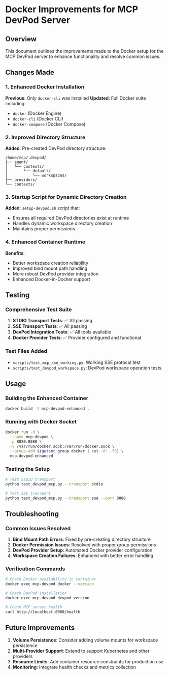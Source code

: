 # Docker Improvements for MCP DevPod Server

## Overview

This document outlines the improvements made to the Docker setup for the MCP DevPod server to enhance functionality and resolve common issues.

## Changes Made

### 1. Enhanced Docker Installation

**Previous**: Only `docker-cli` was installed
**Updated**: Full Docker suite including:
- `docker` (Docker Engine)
- `docker-cli` (Docker CLI)
- `docker-compose` (Docker Compose)

### 2. Improved Directory Structure

**Added**: Pre-created DevPod directory structure:
```
/home/mcp/.devpod/
├── agent/
│   └── contexts/
│       └── default/
│           └── workspaces/
├── providers/
└── contexts/
```

### 3. Startup Script for Dynamic Directory Creation

**Added**: `setup-devpod.sh` script that:
- Ensures all required DevPod directories exist at runtime
- Handles dynamic workspace directory creation
- Maintains proper permissions

### 4. Enhanced Container Runtime

**Benefits**:
- Better workspace creation reliability
- Improved bind mount path handling
- More robust DevPod provider integration
- Enhanced Docker-in-Docker support

## Testing

### Comprehensive Test Suite

1. **STDIO Transport Tests**: ✅ All passing
2. **SSE Transport Tests**: ✅ All passing
3. **DevPod Integration Tests**: ✅ All tools available
4. **Docker Provider Tests**: ✅ Provider configured and functional

### Test Files Added

- `scripts/test_mcp_sse_working.py`: Working SSE protocol test
- `scripts/test_devpod_workspace.py`: DevPod workspace operation tests

## Usage

### Building the Enhanced Container

```bash
docker build -t mcp-devpod-enhanced .
```

### Running with Docker Socket

```bash
docker run -d \
  --name mcp-devpod \
  -p 8080:8080 \
  -v /var/run/docker.sock:/var/run/docker.sock \
  --group-add $(getent group docker | cut -d: -f3) \
  mcp-devpod-enhanced
```

### Testing the Setup

```bash
# Test STDIO transport
python test_devpod_mcp.py --transport stdio

# Test SSE transport
python test_devpod_mcp.py --transport sse --port 8080
```

## Troubleshooting

### Common Issues Resolved

1. **Bind Mount Path Errors**: Fixed by pre-creating directory structure
2. **Docker Permission Issues**: Resolved with proper group permissions
3. **DevPod Provider Setup**: Automated Docker provider configuration
4. **Workspace Creation Failures**: Enhanced with better error handling

### Verification Commands

```bash
# Check Docker availability in container
docker exec mcp-devpod docker --version

# Check DevPod installation
docker exec mcp-devpod devpod version

# Check MCP server health
curl http://localhost:8080/health
```

## Future Improvements

1. **Volume Persistence**: Consider adding volume mounts for workspace persistence
2. **Multi-Provider Support**: Extend to support Kubernetes and other providers
3. **Resource Limits**: Add container resource constraints for production use
4. **Monitoring**: Integrate health checks and metrics collection